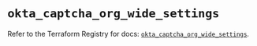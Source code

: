 # `okta_captcha_org_wide_settings`

Refer to the Terraform Registry for docs: [`okta_captcha_org_wide_settings`](https://registry.terraform.io/providers/okta/okta/4.8.0/docs/resources/captcha_org_wide_settings).
